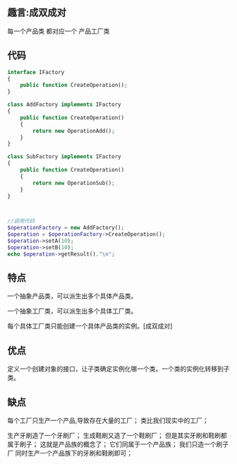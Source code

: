 ## 趣言:成双成对

每一个产品类 都对应一个 产品工厂类

## 代码

```php
interface IFactory
{
    public function CreateOperation();
}

class AddFactory implements IFactory
{
    public function CreateOperation()
    {
        return new OperationAdd();
    }
}

class SubFactory implements IFactory
{
    public function CreateOperation()
    {
        return new OperationSub();
    }
}



//调用代码
$operationFactory = new AddFactory();
$operation = $operationFactory->CreateOperation();
$operation->setA(10);
$operation->setB(10);
echo $operation->getResult()."\n";
```

## 特点

一个抽象产品类，可以派生出多个具体产品类。 

 一个抽象工厂类，可以派生出多个具体工厂类。  

每个具体工厂类只能创建一个具体产品类的实例。[成双成对]

## 优点

定义一个创建对象的接口，让子类确定实例化哪一个类。一个类的实例化转移到子类。



## 缺点

每个工厂只生产一个产品,导致存在大量的工厂；
类比我们现实中的工厂；

生产牙刷造了一个牙刷厂；
生成鞋刷又造了一个鞋刷厂；
但是其实牙刷和鞋刷都属于刷子；
这就是产品族的概念了；
它们同属于一个产品族；
我们只造一个刷子厂 同时生产一个产品族下的牙刷和鞋刷即可；
